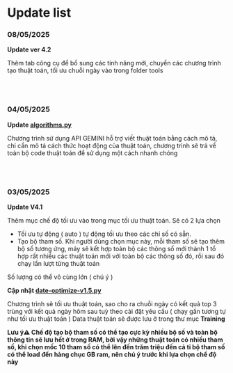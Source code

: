 # Update list


### 08/05/2025

**Update ver 4.2**


Thêm tab công cụ để bổ sung các tính năng mới, chuyển các chương trình tạo thuật toán, tối ưu chuỗi ngày vào trong folder tools


<br><br>


### 04/05/2025

**Update  [algorithms.py](https://github.com/junlangzi/Lottery-Predictor/blob/main/algorithms.py "algorithms.py")**

Chương trình sử dụng API GEMINI hỗ trợ viết thuật toán bằng cách mô tả, chỉ cần mô tả cách thức hoạt động của thuật toán, chương trình sẽ trả về toàn bộ code thuật toán để sử dụng một cách nhanh chóng

<br><br>


### 03/05/2025

**Update V4.1**

Thêm mục chế độ tối ưu vào trong mục tối ưu thuật toán. Sẽ có 2 lựa chọn

* Tối ưu tự động ( auto ) tự động tối ưu theo các chỉ số có sẵn.
* Tạo bộ tham số. Khi người dùng chọn mục này, mỗi tham số sẽ tạo thêm bộ số tương ứng, máy sẽ kết hợp toàn bộ các thông số mới thành 1 tổ hợp rất nhiều các thuật toán mới với toàn bộ các thông số đó, rồi sau đó chạy lần lượt từng thuật toán

Số lượng có thể vô cùng lớn ( chú ý )

**Cập nhật [date-optimize-v1.5.py](https://github.com/junlangzi/Lottery-Predictor/blob/main/date-optimize-v1.5.py "date-optimize-v1.5.py")**

Chương trình sẽ tối ưu thuật toán, sao cho ra chuỗi ngày có kết quả top 3 trùng với kết quả ngày hôm sau tuỳ theo cài đặt yêu cầu ( chạy gần tương tự như tối ưu thuật toán ) Data thuật toán sẽ được lưu ở trong thư mục **Training**

**Lưu ý⚠️ Chế độ tạo bộ tham số có thể tạo cực kỳ nhiều bộ số và toàn bộ thông tin sẽ lưu hết ở trong RAM, bởi vậy những thuật toán có nhiều tham số, khi chọn mốc 10 tham số có thể lên đến trăm triệu đến cả tỉ bộ tham số có thể load đến hàng chục GB ram, nên chú ý trước khi lựa chọn chế độ này**
